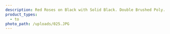 ```yaml
---
description: Red Roses on Black with Solid Black. Double Brushed Poly.
product_types:
  - to
photo_path: /uploads/025.JPG
---
```

